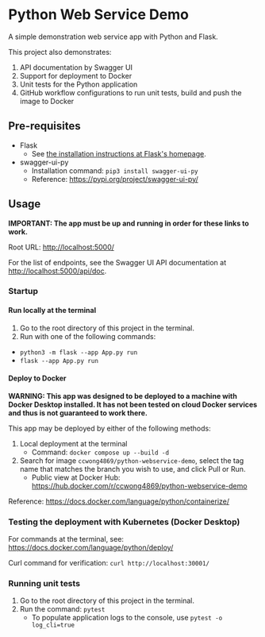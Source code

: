# Python Web Service Demo
A simple demonstration web service app with Python and Flask.

This project also demonstrates:
1. API documentation by Swagger UI
2. Support for deployment to Docker
3. Unit tests for the Python application
4. GitHub workflow configurations to run unit tests, build and push the image to Docker

## Pre-requisites
* Flask
  - See [the installation instructions at Flask's homepage](https://flask.palletsprojects.com/en/3.0.x/installation/#install-flask).
* swagger-ui-py
  - Installation command: `pip3 install swagger-ui-py`
  - Reference: <https://pypi.org/project/swagger-ui-py/>

## Usage

**IMPORTANT: The app must be up and running in order for these links to work.**

Root URL: <http://localhost:5000/>

For the list of endpoints, see the Swagger UI API documentation at <http://localhost:5000/api/doc>.

### Startup

#### Run locally at the terminal
1. Go to the root directory of this project in the terminal.
2. Run with one of the following commands:
* `python3 -m flask --app App.py run`
* `flask --app App.py run`

#### Deploy to Docker

**WARNING: This app was designed to be deployed to a machine with Docker Desktop installed. It has not been tested on cloud Docker services and thus is not guaranteed to work there.**

This app may be deployed by either of the following methods:
1. Local deployment at the terminal
   - Command: `docker compose up --build -d`
2. Search for image `ccwong4869/python-webservice-demo`, select the tag name that matches the branch you wish to use, and click Pull or Run.
   - Public view at Docker Hub: <https://hub.docker.com/r/ccwong4869/python-webservice-demo>

Reference: <https://docs.docker.com/language/python/containerize/>

### Testing the deployment with Kubernetes (Docker Desktop)

For commands at the terminal, see: <https://docs.docker.com/language/python/deploy/>

Curl command for verification: `curl http://localhost:30001/`

### Running unit tests

1. Go to the root directory of this project in the terminal.
2. Run the command: `pytest`
   - To populate application logs to the console, use `pytest -o log_cli=true`